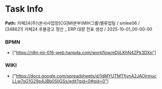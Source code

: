 # Task Info

**Path:** 카페24(주)\본사사업장\[CG]MI본부\MIH그룹\밸류업팀 / smlee06 / [348621] 카페24 후불광고 정산 _ ERP 대량 전표 생성 / 2025-10-01_00-00-00

### BPMN
- ["https://n8n-mi-016-web.hanpda.com/workflow/eDjjLKhN4ZPk3DXp"]

### WIKI
- ["https://docs.google.com/spreadsheets/d/1dMYUTMTfjvnA2JAOjrmucLLw7sG1G29p4JBb0SljGSs/edit?gid=0#gid=0"]

